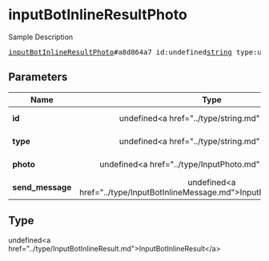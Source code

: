 # inputBotInlineResultPhoto

Sample Description

<pre>
<a href="../constructor/inputBotInlineResultPhoto.md">inputBotInlineResultPhoto</a>#a8d864a7 id:undefined<a href="../type/string.md">string</a> type:undefined<a href="../type/string.md">string</a> photo:undefined<a href="../type/InputPhoto.md">InputPhoto</a> send_message:undefined<a href="../type/InputBotInlineMessage.md">InputBotInlineMessage</a> = undefined<a href="../type/InputBotInlineResult.md">InputBotInlineResult</a>;
</pre>

## Parameters

| Name | Type | Description |
|------|:----:|-------------|
| **id** | undefined&lt;a href=&#34;../type/string.md&#34;&gt;string&lt;/a&gt; | Param description |
| **type** | undefined&lt;a href=&#34;../type/string.md&#34;&gt;string&lt;/a&gt; | Param description |
| **photo** | undefined&lt;a href=&#34;../type/InputPhoto.md&#34;&gt;InputPhoto&lt;/a&gt; | Param description |
| **send_message** | undefined&lt;a href=&#34;../type/InputBotInlineMessage.md&#34;&gt;InputBotInlineMessage&lt;/a&gt; | Param description |

## Type

undefined&lt;a href=&#34;../type/InputBotInlineResult.md&#34;&gt;InputBotInlineResult&lt;/a&gt;
